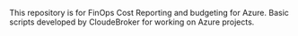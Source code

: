 This repository is for FinOps Cost Reporting and budgeting for Azure.  Basic scripts developed by CloudeBroker for working on Azure projects.
